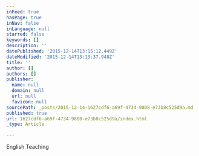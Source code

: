 ```yaml
---
inFeed: true
hasPage: true
inNav: false
inLanguage: null
starred: false
keywords: []
description: ''
datePublished: '2015-12-14T13:15:12.449Z'
dateModified: '2015-12-14T13:13:37.948Z'
title: ''
author: []
authors: []
publisher:
  name: null
  domain: null
  url: null
  favicon: null
sourcePath: _posts/2015-12-14-1627cdf6-a69f-4734-9808-e73b8c525d9a.md
published: true
url: 1627cdf6-a69f-4734-9808-e73b8c525d9a/index.html
_type: Article

---
```

English Teaching